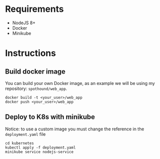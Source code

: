 # Requirements

- NodeJS 8+
- Docker
- Minikube

# Instructions


## Build docker image

You can build your own Docker image, as an example we will be using my
repository: `spothound/web_app`.

```
docker build -t <your_user>/web_app
docker push <your_user>/web_app
```

## Deploy to K8s with minikube

Notice: to use a custom image you must change the reference in the `deployment.yaml` file

```
cd kubernetes
kubectl apply -f deployment.yaml
minikube service nodejs-service
```
